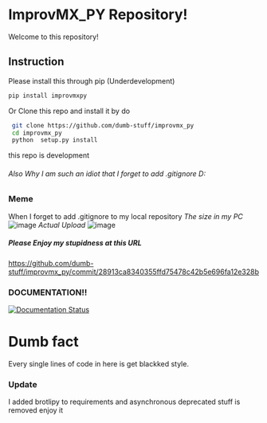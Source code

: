 # ImprovMX_PY Repository!
Welcome to this repository!
## Instruction
Please install this through pip (Underdevelopment)
```bash
pip install improvmxpy
```
Or Clone this repo and install it by do
```bash
 git clone https://github.com/dumb-stuff/improvmx_py
 cd improvmx_py
 python  setup.py install
 ```
 this repo is development
###### Also Why I am such an idiot that I forget to add .gitignore D:
### Meme
When I forget to add .gitignore to my local repository
*The size in my PC*
![image](https://user-images.githubusercontent.com/59832159/125052352-124f3e00-e0ce-11eb-9904-c7c15f7b5b22.png)
*Actual Upload*
![image](https://user-images.githubusercontent.com/59832159/125052506-3ca0fb80-e0ce-11eb-8d62-9fb8a255e4f7.png)
##### Please Enjoy my stupidness at this URL
https://github.com/dumb-stuff/improvmx_py/commit/28913ca8340355ffd75478c42b5e696fa12e328b
### DOCUMENTATION!!
[![Documentation Status](https://readthedocs.org/projects/improvmx-api/badge/?version=latest)](https://improvmx-api.readthedocs.io/en/latest/?badge=latest)
# Dumb fact
Every single lines of code in here is get blackked style.
### Update
I added brotlipy to requirements and asynchronous deprecated stuff is removed enjoy it